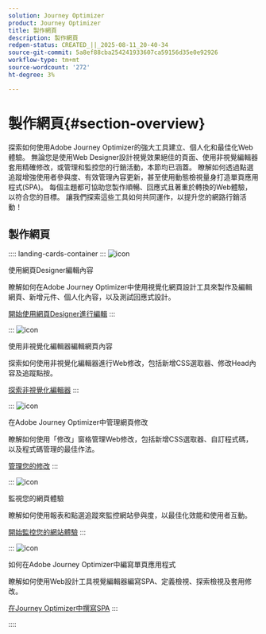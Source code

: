 ```yaml
---
solution: Journey Optimizer
product: Journey Optimizer
title: 製作網頁
description: 製作網頁
redpen-status: CREATED_||_2025-08-11_20-40-34
source-git-commit: 5a8ef88cba254241933607ca59156d35e0e92926
workflow-type: tm+mt
source-wordcount: '272'
ht-degree: 3%

---
```



# 製作網頁{#section-overview}

探索如何使用Adobe Journey Optimizer的強大工具建立、個人化和最佳化Web體驗。 無論您是使用Web Designer設計視覺效果絕佳的頁面、使用非視覺編輯器套用精確修改，或管理和監控您的行銷活動，本節均已涵蓋。 瞭解如何透過點選追蹤增強使用者參與度、有效管理內容更新，甚至使用動態檢視量身打造單頁應用程式(SPA)。 每個主題都可協助您製作順暢、回應式且著重於轉換的Web體驗，以符合您的目標。 讓我們探索這些工具如何共同運作，以提升您的網路行銷活動！

## 製作網頁

:::: landing-cards-container
:::
![icon](https://cdn.experienceleague.adobe.com/icons/circle-play.svg)

使用網頁Designer編輯內容

瞭解如何在Adobe Journey Optimizer中使用視覺化網頁設計工具來製作及編輯網頁、新增元件、個人化內容，以及測試回應式設計。

[開始使用網頁Designer進行編輯](../using/web/web-visual-editor.md)
:::

:::
![icon](https://cdn.experienceleague.adobe.com/icons/code-branch.svg)

使用非視覺化編輯器編輯網頁內容

探索如何使用非視覺化編輯器進行Web修改，包括新增CSS選取器、修改Head內容及追蹤點按。

[探索非視覺化編輯器](../using/web/web-non-visual-editor.md)
:::

:::
![icon](https://cdn.experienceleague.adobe.com/icons/gear.svg)

在Adobe Journey Optimizer中管理網頁修改

瞭解如何使用「修改」窗格管理Web修改，包括新增CSS選取器、自訂程式碼，以及程式碼管理的最佳作法。

[管理您的修改](../using/web/manage-web-modifications.md)
:::

:::
![icon](https://cdn.experienceleague.adobe.com/icons/chart-line.svg)

監視您的網頁體驗

瞭解如何使用報表和點選追蹤來監控網站參與度，以最佳化效能和使用者互動。

[開始監控您的網站體驗](../using/web/monitor-web-experiences.md)
:::

:::
![icon](https://cdn.experienceleague.adobe.com/icons/puzzle-piece.svg)

如何在Adobe Journey Optimizer中編寫單頁應用程式

瞭解如何使用Web設計工具視覺編輯器編寫SPA、定義檢視、探索檢視及套用修改。

[在Journey Optimizer中撰寫SPA](../using/web/web-spa.md)
:::

::::

